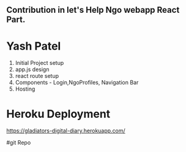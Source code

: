 ## Contribution in let's Help Ngo webapp React Part.

# Yash Patel
1. Initial Project setup
2. app.js design
3. react route setup
4. Components - Login,NgoProfiles, Navigation Bar
5. Hosting




# Heroku Deployment
https://gladiators-digital-diary.herokuapp.com/

#git Repo

